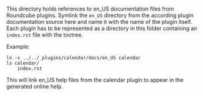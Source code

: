 This directory holds references to en_US documentation files from Roundcube plugins.
Symlink the `en_US` directory from the according plugin documentation source here
and name it with the name of the plugin itself. Each plugin has to be represented
as a directory in this folder containing an `index.rst` file with the toctree.

Example:

    ln -s ../../_plugins/calendar/docs/en_US calendar
    ls calendar/
        index.rst

This will link en_US help files from the calendar plugin to appear in the 
generated online help.
